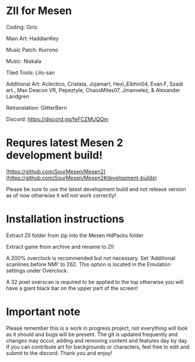 # ZII for Mesen

Coding: Giric

Main Art: HaddianKey

Music Patch: Kurrono

Music: Niskala

Tiled Tools: Lilo-san

Additional Art: Aclectico, Cristata, Jojamart, Hexi_Eibhin04, Evan.F, Szadi art., Max Deacon VR, Pepeztyle, ChaosMiles07, Jmanvelez, & Alexander Landgren

Retranslation: GlitterBerri

Discord: https://discord.gg/feFCZMUQQm

# Requres latest Mesen 2 development build!

[https://github.com/SourMesen/Mesen2](https://github.com/SourMesen/Mesen2#development-builds)

Please be sure to use the latest development build and not release version as of now otherwise it will not work correctly!

# Installation instructions

Extract ZII folder from zip into the Mesen HdPacks folder

Extract game from archive and rename to ZII

A 200% overclock is recommended but not necessary. Set 'Additional scanlines before NMI' to 262. This option is located in the Emulation settings under Overclock.

A 32 pixel overscan is required to be applied to the top otherwise you will have a giant black bar on the upper part of the screen!

# Important note

Please remember this is a work in progress project, not everything will look as it should and bugs will be present. The git is updated frequently and changes may occur, adding and removing content and features day by day. If you can contribute art for backgrounds or characters, feel free to edit and submit to the discord. Thank you and enjoy!
